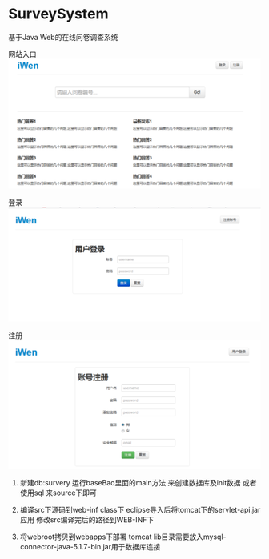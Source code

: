 SurveySystem
============

基于Java Web的在线问卷调查系统

网站入口
![](img/1.png)

登录
![](img/2.png)

注册
![](img/3.png)


1. 新建db:survery
运行baseBao里面的main方法 来创建数据库及init数据
或者使用sql 来source下即可


2. 编译src下源码到web-inf class下
eclipse导入后将tomcat下的servlet-api.jar应用
修改src编译完后的路径到WEB-INF下

3. 将webroot拷贝到webapps下部署
tomcat lib目录需要放入mysql-connector-java-5.1.7-bin.jar用于数据库连接

